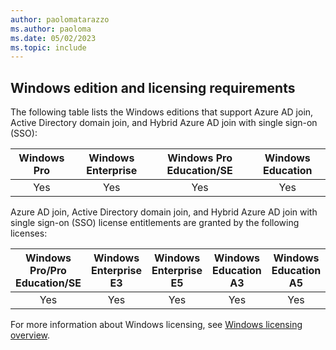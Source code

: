 ```yaml
---
author: paolomatarazzo
ms.author: paoloma
ms.date: 05/02/2023
ms.topic: include
---
```


## Windows edition and licensing requirements

The following table lists the Windows editions that support Azure AD join, Active Directory domain join, and Hybrid Azure AD join with single sign-on (SSO):

|Windows Pro|Windows Enterprise|Windows Pro Education/SE|Windows Education|
|:---:|:---:|:---:|:---:|
|Yes|Yes|Yes|Yes|

Azure AD join, Active Directory domain join, and Hybrid Azure AD join with single sign-on (SSO) license entitlements are granted by the following licenses:

|Windows Pro/Pro Education/SE|Windows Enterprise E3|Windows Enterprise E5|Windows Education A3|Windows Education A5|
|:---:|:---:|:---:|:---:|:---:|
|Yes|Yes|Yes|Yes|Yes|

For more information about Windows licensing, see [Windows licensing overview](/windows/whats-new/windows-licensing).
